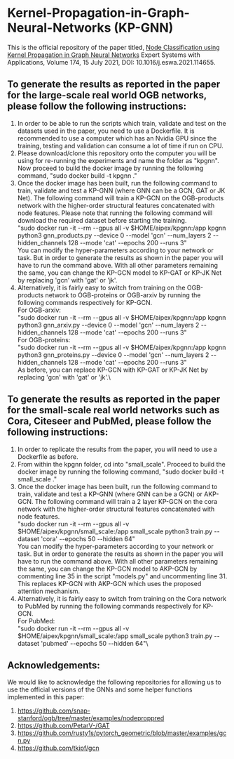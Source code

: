 # Kernel-Propagation-in-Graph-Neural-Networks (KP-GNN)

This is the official repository of the paper titled, [Node Classification using Kernel Propagation in Graph Neural Networks](https://www.sciencedirect.com/science/article/pii/S0957417421000968) Expert Systems with Applications, Volume 174, 15 July 2021, DOI: 10.1016/j.eswa.2021.114655. 

## To generate the results as reported in the paper for the large-scale real world OGB networks, please follow the following instructions:

1. In order to be able to run the scripts which train, validate and test on the datasets used in the paper, you need to use a Dockerfile. It is recommended to use a computer which has an Nvidia GPU since the training, testing and validation can consume a lot of time if run on CPU.
2. Please download/clone this repository onto the computer you will be using for re-running the experiments and name the folder as "kpgnn". Now proceed to build the docker image by running the following command, "sudo docker build -t kpgnn ."
3. Once the docker image has been built, run the following command to train, validate and test a KP-GNN (where GNN can be a GCN, GAT or JK Net). The following command will train a KP-GCN on the OGB-products network with the higher-order structural features concatenated with node features. Please note that running the following command will download the required dataset before starting the training.\
"sudo docker run -it --rm --gpus all -v $HOME/aipex/kpgnn:/app kpgnn python3 gnn_products.py --device 0 --model 'gcn' --num_layers 2 --hidden_channels 128 --mode 'cat' --epochs 200 --runs 3"\
You can modify the hyper-parameters according to your network or task. But in order to generate the results as shown in the paper you will have to run the command above. With all other parameters remaining the same, you can change the KP-GCN model to KP-GAT or KP-JK Net by replacing 'gcn' with 'gat' or 'jk'.
4. Alternatively, it is fairly easy to switch from training on the OGB-products network to OGB-proteins or OGB-arxiv by running the following commands respectively for KP-GCN.\
For OGB-arxiv:\
"sudo docker run -it --rm --gpus all -v $HOME/aipex/kpgnn:/app kpgnn python3 gnn_arxiv.py --device 0 --model 'gcn' --num_layers 2 --hidden_channels 128 --mode 'cat' --epochs 200 --runs 3"\
For OGB-proteins:\
"sudo docker run -it --rm --gpus all -v $HOME/aipex/kpgnn:/app kpgnn python3 gnn_proteins.py --device 0 --model 'gcn' --num_layers 2 --hidden_channels 128 --mode 'cat' --epochs 200 --runs 3"\
As before, you can replace KP-GCN with KP-GAT or KP-JK Net by replacing 'gcn' with 'gat' or 'jk'.\

## To generate the results as reported in the paper for the small-scale real world networks such as Cora, Citeseer and PubMed, please follow the following instructions:

1. In order to replicate the results from the paper, you will need to use a Dockerfile as before.
2. From within the kpgnn folder, cd into "small_scale". Proceed to build the docker image by running the following command, "sudo docker build -t small_scale ."
3. Once the docker image has been built, run the following command to train, validate and test a KP-GNN (where GNN can be a GCN) or AKP-GCN. The following command will train a 2 layer KP-GCN on the cora network with the higher-order structural features concatenated with node features.\
"sudo docker run -it --rm --gpus all -v $HOME/aipex/kpgnn/small_scale:/app small_scale python3 train.py --dataset 'cora' --epochs 50 --hidden 64"\
You can modify the hyper-parameters according to your network or task. But in order to generate the results as shown in the paper you will have to run the command above. With all other parameters remaining the same, you can change the KP-GCN model to AKP-GCN by commenting line 35 in the script "models.py" and uncommenting line 31. This replaces KP-GCN with AKP-GCN which uses the proposed attention mechanism.
4. Alternatively, it is fairly easy to switch from training on the Cora network to PubMed by running the following commands respectively for KP-GCN.\
For PubMed:\
"sudo docker run -it --rm --gpus all -v $HOME/aipex/kpgnn/small_scale:/app small_scale python3 train.py --dataset 'pubmed' --epochs 50 --hidden 64"\

## Acknowledgements:

We would like to acknowledge the following repositories for allowing us to use the official versions of the GNNs and some helper functions implemented in this paper:

1. https://github.com/snap-stanford/ogb/tree/master/examples/nodeproppred
2. https://github.com/PetarV-/GAT
3. https://github.com/rusty1s/pytorch_geometric/blob/master/examples/gcn.py
4. https://github.com/tkipf/gcn







